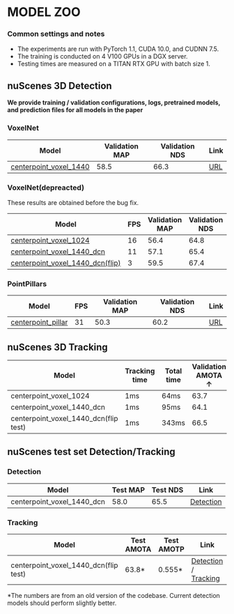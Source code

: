 # MODEL ZOO 

### Common settings and notes

- The experiments are run with PyTorch 1.1, CUDA 10.0, and CUDNN 7.5.
- The training is conducted on 4 V100 GPUs in a DGX server. 
- Testing times are measured on a TITAN RTX GPU with batch size 1. 
 
## nuScenes 3D Detection 

**We provide training / validation configurations, logs, pretrained models, and prediction files for all models in the paper**

### VoxelNet 
| Model                 | Validation MAP  | Validation NDS  | Link          |
|-----------------------|-----------------|-----------------|---------------|
| [centerpoint_voxel_1440](voxelnet/nusc_centerpoint_voxelnet_0075voxel_fix_bn_z.py) | 58.5 | 66.3 | [URL](https://drive.google.com/drive/folders/1FOfCe9nWQrySUx42PlZyaKWAK2Or0sZQ?usp=sharing)  |



### VoxelNet(depreacted) 

These results are obtained before the bug fix. 

| Model                 | FPS              | Validation MAP  | Validation NDS  | Link          |
|-----------------------|------------------|-----------------|-----------------|---------------|
| [centerpoint_voxel_1024](voxelnet/nusc_centerpoint_voxelnet_01voxel.py) | 16 | 56.4 | 64.8 | [URL](https://drive.google.com/drive/folders/1RyBD23GDfeU4AnRkea2BxlrosbKJmDKW?usp=sharing) |
| [centerpoint_voxel_1440_dcn](voxelnet/nusc_centerpoint_voxelnet_0075voxel_dcn.py) | 11 | 57.1 | 65.4 | [URL](https://drive.google.com/drive/folders/1R7Ny4ia6NksL-FoltQKUtqrCB6DhX3TP?usp=sharing) |
| [centerpoint_voxel_1440_dcn(flip)](voxelnet/nusc_centerpoint_voxelnet_0075voxel_dcn.py) | 3 | 59.5 | 67.4 | [URL](https://drive.google.com/drive/folders/1fAz0Hn8hLdmwYZh_JuMQj69O7uEHAjOh?usp=sharing) |


### PointPillars 

| Model                 | FPS       | Validation MAP  | Validation NDS  | Link          |
|-----------------------|-----------------|-----------------|-----------------|---------------|
| [centerpoint_pillar](pp/nusc_centerpoint_pp_02voxel_two_pfn_10sweep.py) | 31 | 50.3 | 60.2 | [URL](https://drive.google.com/drive/folders/1K_wHrBo6yRSG7H7UUjKI4rPnyEA8HvOp?usp=sharing) |


## nuScenes 3D Tracking 

| Model                 | Tracking time | Total time   | Validation AMOTA ↑ | Validation AMOTP ↓ | Link          |
|-----------------------|-----------|------------------|------------------|-------------------|---------------|
| centerpoint_voxel_1024 | 1ms | 64ms | 63.7 | 0.606  | [URL](https://drive.google.com/drive/folders/19pdribrqU5JyGSmrrvIKQ_ecYIG1QW0t?usp=sharing) |
| centerpoint_voxel_1440_dcn | 1ms | 95ms | 64.1 | 0.596 | [URL](https://drive.google.com/drive/folders/1o030ph0USc2GALIL5goiGsZtmJfzbi1T?usp=sharing) |
| centerpoint_voxel_1440_dcn(flip test) | 1ms | 343ms | 66.5 | 0.567 | [URL](https://drive.google.com/drive/folders/1uU_wXuNikmRorf_rPBbM0UTrW54ztvMs?usp=sharing) |


## nuScenes test set Detection/Tracking
### Detection

| Model                 | Test MAP  | Test NDS  | Link          |
|-----------------------|-----------|-----------|---------------|
| centerpoint_voxel_1440_dcn | 58.0 | 65.5 | [Detection](https://drive.google.com/file/d/10FxIthdrycFMlY8xQCuxzrPWTiDNy3-f/view?usp=sharing) |

### Tracking
| Model                 | Test AMOTA |  Test AMOTP   | Link  |
|-----------------------|------------|---------------|-------|
| centerpoint_voxel_1440_dcn(flip test) | 63.8* | 0.555* | [Detection](https://drive.google.com/file/d/1GJzIBJKxg4NVFXF0SeBzmrL87ALuIEx0/view) / [Tracking](https://drive.google.com/file/d/1evPKLwzlJB5QeECCjDWyla-CXzK0F255/view?usp=sharing)|  

*The numbers are from an old version of the codebase. Current detection models should perform slightly better.
